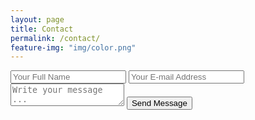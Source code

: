 ```yaml
---
layout: page
title: Contact
permalink: /contact/
feature-img: "img/color.png"
---
```



<form action="https://getsimpleform.com/messages?form_api_token=e9d7384972182ae274cbef6bd859ab68" method="post">
<!-- the redirect_to is optional, the form will redirect to the referrer on submission -->
<input type='hidden' name='redirect_to' value='http://teraJumper98193.github.io/thank-you/' />
<input type='text' name='name' placeholder='Your Full Name' />
<input type='email' name='email' placeholder='Your E-mail Address' />
<textarea name='message' placeholder='Write your message ...'></textarea>
<input type='submit' value='Send Message' />
</form>
